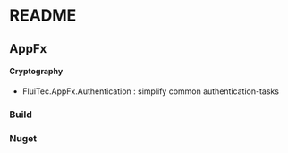 # README #

## AppFx ##

#### Cryptography ####
* FluiTec.AppFx.Authentication : simplify common authentication-tasks

### Build ###

### Nuget ###